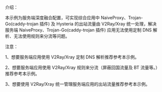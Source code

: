 介绍：

本示例为服务端深度融合配置，可实现综合应用中 NaiveProxy、Trojan-Go(caddy-trojan 插件) 及 Hysteria 的出站流量由 V2Ray/Xray 统一处理，解决服务端 NaiveProxy、Trojan-Go(caddy-trojan 插件) 应用无法使用定制 DNS 解析、无法使用规则来分流等问题。

注意：

1、想要服务端应用使用 V2Ray/Xray 定制 DNS 解析推荐参考本示例。

2、想要服务端应用使用 V2Ray/Xray 规则来分流（屏蔽回国流量及 BT 流量等。）推荐参考本示例。 

3、想要使用 V2Ray/Xray 统一管理服务端应用的出站流量推荐参考本示例。
